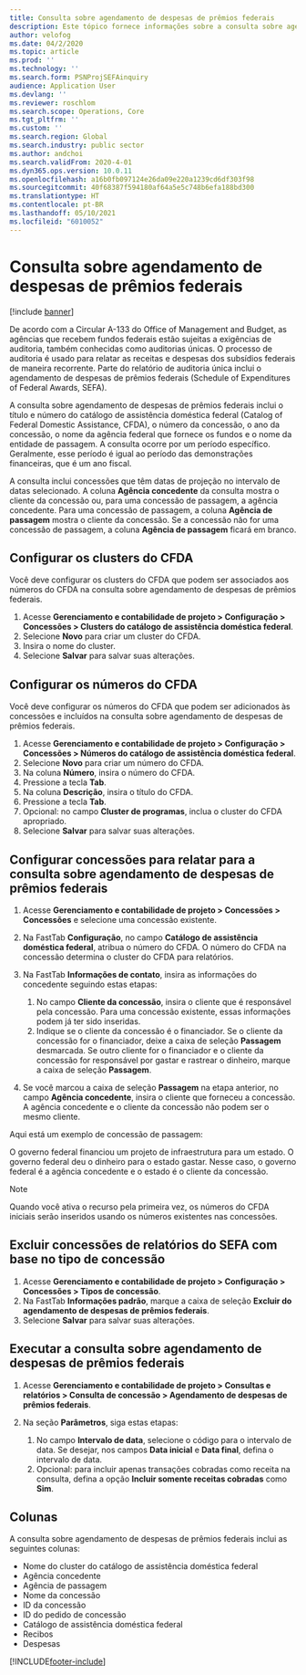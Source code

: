 ```yaml
---
title: Consulta sobre agendamento de despesas de prêmios federais
description: Este tópico fornece informações sobre a consulta sobre agendamento de despesas de prêmios federais.
author: velofog
ms.date: 04/2/2020
ms.topic: article
ms.prod: ''
ms.technology: ''
ms.search.form: PSNProjSEFAinquiry
audience: Application User
ms.devlang: ''
ms.reviewer: roschlom
ms.search.scope: Operations, Core
ms.tgt_pltfrm: ''
ms.custom: ''
ms.search.region: Global
ms.search.industry: public sector
ms.author: andchoi
ms.search.validFrom: 2020-4-01
ms.dyn365.ops.version: 10.0.11
ms.openlocfilehash: a16b0fb097124e26da09e220a1239cd6df303f98
ms.sourcegitcommit: 40f68387f594180af64a5e5c748b6efa188bd300
ms.translationtype: HT
ms.contentlocale: pt-BR
ms.lasthandoff: 05/10/2021
ms.locfileid: "6010052"
---
```

# <a name="schedule-of-expenditures-of-federal-awards-inquiry"></a>Consulta sobre agendamento de despesas de prêmios federais

[!include [banner](../includes/banner.md)]

De acordo com a Circular A-133 do Office of Management and Budget, as agências que recebem fundos federais estão sujeitas a exigências de auditoria, também conhecidas como auditorias únicas. O processo de auditoria é usado para relatar as receitas e despesas dos subsídios federais de maneira recorrente. Parte do relatório de auditoria única inclui o agendamento de despesas de prêmios federais (Schedule of Expenditures of Federal Awards, SEFA).

A consulta sobre agendamento de despesas de prêmios federais inclui o título e número do catálogo de assistência doméstica federal (Catalog of Federal Domestic Assistance, CFDA), o número da concessão, o ano da concessão, o nome da agência federal que fornece os fundos e o nome da entidade de passagem. A consulta ocorre por um período específico. Geralmente, esse período é igual ao período das demonstrações financeiras, que é um ano fiscal.

A consulta inclui concessões que têm datas de projeção no intervalo de datas selecionado. A coluna **Agência concedente** da consulta mostra o cliente da concessão ou, para uma concessão de passagem, a agência concedente. Para uma concessão de passagem, a coluna **Agência de passagem** mostra o cliente da concessão. Se a concessão não for uma concessão de passagem, a coluna **Agência de passagem** ficará em branco.

## <a name="set-up-the-cfda-clusters"></a>Configurar os clusters do CFDA

Você deve configurar os clusters do CFDA que podem ser associados aos números do CFDA na consulta sobre agendamento de despesas de prêmios federais.

1. Acesse **Gerenciamento e contabilidade de projeto \> Configuração \> Concessões \> Clusters do catálogo de assistência doméstica federal**.
2. Selecione **Novo** para criar um cluster do CFDA.
3. Insira o nome do cluster.
4. Selecione **Salvar** para salvar suas alterações.

## <a name="set-up-cfda-numbers"></a>Configurar os números do CFDA

Você deve configurar os números do CFDA que podem ser adicionados às concessões e incluídos na consulta sobre agendamento de despesas de prêmios federais.

1. Acesse **Gerenciamento e contabilidade de projeto \> Configuração \> Concessões \> Números do catálogo de assistência doméstica federal**.
2. Selecione **Novo** para criar um número do CFDA.
3. Na coluna **Número**, insira o número do CFDA.
4. Pressione a tecla **Tab**.
5. Na coluna **Descrição**, insira o título do CFDA.
6. Pressione a tecla **Tab**.
7. Opcional: no campo **Cluster de programas**, inclua o cluster do CFDA apropriado.
8. Selecione **Salvar** para salvar suas alterações.

## <a name="set-up-grants-to-report-for-the-schedule-of-expenditures-of-federal-awards-inquiry"></a>Configurar concessões para relatar para a consulta sobre agendamento de despesas de prêmios federais

1. Acesse **Gerenciamento e contabilidade de projeto \> Concessões \> Concessões** e selecione uma concessão existente.
2. Na FastTab **Configuração**, no campo **Catálogo de assistência doméstica federal**, atribua o número do CFDA. O número do CFDA na concessão determina o cluster do CFDA para relatórios.
3. Na FastTab **Informações de contato**, insira as informações do concedente seguindo estas etapas:

    1. No campo **Cliente da concessão**, insira o cliente que é responsável pela concessão. Para uma concessão existente, essas informações podem já ter sido inseridas.
    2. Indique se o cliente da concessão é o financiador. Se o cliente da concessão for o financiador, deixe a caixa de seleção **Passagem** desmarcada. Se outro cliente for o financiador e o cliente da concessão for responsável por gastar e rastrear o dinheiro, marque a caixa de seleção **Passagem**.

4. Se você marcou a caixa de seleção **Passagem** na etapa anterior, no campo **Agência concedente**, insira o cliente que forneceu a concessão. A agência concedente e o cliente da concessão não podem ser o mesmo cliente.

Aqui está um exemplo de concessão de passagem:

O governo federal financiou um projeto de infraestrutura para um estado. O governo federal deu o dinheiro para o estado gastar. Nesse caso, o governo federal é a agência concedente e o estado é o cliente da concessão.

> [!NOTE] 
> Quando você ativa o recurso pela primeira vez, os números do CFDA iniciais serão inseridos usando os números existentes nas concessões.

## <a name="exclude-grants-from-sefa-reporting-based-on-the-grant-type"></a>Excluir concessões de relatórios do SEFA com base no tipo de concessão

1. Acesse **Gerenciamento e contabilidade de projeto \> Configuração \> Concessões \> Tipos de concessão**.
2. Na FastTab **Informações padrão**, marque a caixa de seleção **Excluir do agendamento de despesas de prêmios federais**.
3. Selecione **Salvar** para salvar suas alterações.

## <a name="run-the-schedule-of-expenditures-of-federal-awards-inquiry"></a>Executar a consulta sobre agendamento de despesas de prêmios federais

1. Acesse **Gerenciamento e contabilidade de projeto \> Consultas e relatórios \> Consulta de concessão \> Agendamento de despesas de prêmios federais**.
2. Na seção **Parâmetros**, siga estas etapas:

    1. No campo **Intervalo de data**, selecione o código para o intervalo de data. Se desejar, nos campos **Data inicial** e **Data final**, defina o intervalo de data.
    2. Opcional: para incluir apenas transações cobradas como receita na consulta, defina a opção **Incluir somente receitas cobradas** como **Sim**.

## <a name="columns"></a>Colunas

A consulta sobre agendamento de despesas de prêmios federais inclui as seguintes colunas:

- Nome do cluster do catálogo de assistência doméstica federal
- Agência concedente
- Agência de passagem
- Nome da concessão
- ID da concessão
- ID do pedido de concessão
- Catálogo de assistência doméstica federal
- Recibos
- Despesas


[!INCLUDE[footer-include](../includes/footer-banner.md)]